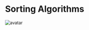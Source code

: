 # Sorting Algorithms

![avatar](https://guide-blog-images.oss-cn-shenzhen.aliyuncs.com/github/javaguide/cs-basics/sorting-algorithms/sort1.png)
